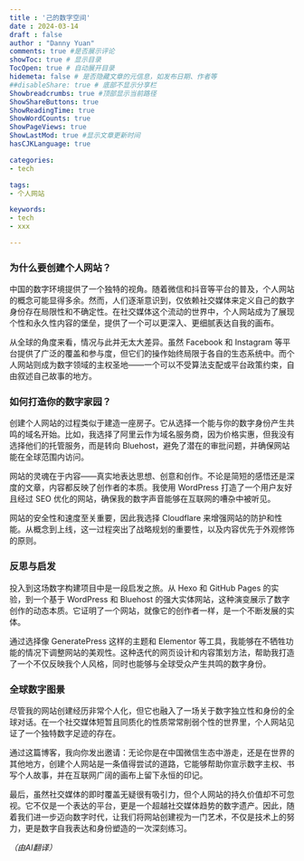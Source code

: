 ```yaml
---
title : '己的数字空间'
date : 2024-03-14
draft : false
author : "Danny Yuan"
comments: true #是否展示评论
showToc: true # 显示目录
TocOpen: true # 自动展开目录
hidemeta: false # 是否隐藏文章的元信息，如发布日期、作者等
##disableShare: true # 底部不显示分享栏
Showbreadcrumbs: true #顶部显示当前路径
ShowShareButtons: true
ShowReadingTime: true
ShowWordCounts: true
ShowPageViews: true
ShowLastMod: true #显示文章更新时间
hasCJKLanguage: true

categories: 
- tech

tags:
- 个人网站

keywords:
- tech
- xxx

---
```

### 为什么要创建个人网站？

中国的数字环境提供了一个独特的视角。随着微信和抖音等平台的普及，个人网站的概念可能显得多余。然而，人们逐渐意识到，仅依赖社交媒体来定义自己的数字身份存在局限性和不确定性。在社交媒体这个流动的世界中，个人网站成为了展现个性和永久性内容的堡垒，提供了一个可以更深入、更细腻表达自我的画布。

从全球的角度来看，情况与此并无太大差异。虽然 Facebook 和 Instagram 等平台提供了广泛的覆盖和参与度，但它们的操作始终局限于各自的生态系统中。而个人网站则成为数字领域的主权圣地——一个可以不受算法支配或平台政策约束，自由叙述自己故事的地方。

### 如何打造你的数字家园？

创建个人网站的过程类似于建造一座房子。它从选择一个能与你的数字身份产生共鸣的域名开始。比如，我选择了阿里云作为域名服务商，因为价格实惠，但我没有选择他们的托管服务，而是转向 Bluehost，避免了潜在的审批问题，并确保网站能在全球范围内访问。

网站的灵魂在于内容——真实地表达思想、创意和创作。不论是简短的感悟还是深度的文章，内容都反映了创作者的本质。我使用 WordPress 打造了一个用户友好且经过 SEO 优化的网站，确保我的数字声音能够在互联网的嘈杂中被听见。

网站的安全性和速度至关重要，因此我选择 Cloudflare 来增强网站的防护和性能。从概念到上线，这一过程突出了战略规划的重要性，以及内容优先于外观修饰的原则。

### 反思与启发

投入到这场数字构建项目中是一段启发之旅。从 Hexo 和 GitHub Pages 的实验，到一个基于 WordPress 和 Bluehost 的强大实体网站，这种演变展示了数字创作的动态本质。它证明了一个网站，就像它的创作者一样，是一个不断发展的实体。

通过选择像 GeneratePress 这样的主题和 Elementor 等工具，我能够在不牺牲功能的情况下调整网站的美观性。这种迭代的网页设计和内容策划方法，帮助我打造了一个不仅反映我个人风格，同时也能够与全球受众产生共鸣的数字身份。

### 全球数字图景

尽管我的网站创建经历非常个人化，但它也融入了一场关于数字独立性和身份的全球对话。在一个社交媒体短暂且同质化的性质常常削弱个性的世界里，个人网站见证了一个独特数字足迹的存在。

通过这篇博客，我向你发出邀请：无论你是在中国微信生态中游走，还是在世界的其他地方，创建个人网站是一条值得尝试的道路，它能够帮助你宣示数字主权、书写个人故事，并在互联网广阔的画布上留下永恒的印记。

最后，虽然社交媒体的即时覆盖无疑很有吸引力，但个人网站的持久价值却不可忽视。它不仅是一个表达的平台，更是一个超越社交媒体趋势的数字遗产。因此，随着我们进一步迈向数字时代，让我们将网站创建视为一门艺术，不仅是技术上的努力，更是数字自我表达和身份塑造的一次深刻练习。

*（由AI翻译）*
